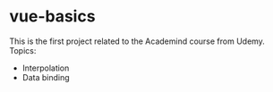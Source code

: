 # vue-basics

This is the first project related to the Academind course from Udemy.
Topics:
- Interpolation
- Data binding

